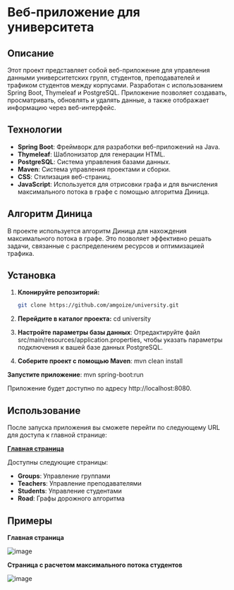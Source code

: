 # Веб-приложение для университета

## Описание

Этот проект представляет собой веб-приложение для управления данными университетских групп, студентов, преподавателей и трафиком студентов между корпусами. Разработан с использованием Spring Boot, Thymeleaf и PostgreSQL. Приложение позволяет создавать, просматривать, обновлять и удалять данные, а также отображает информацию через веб-интерфейс.

## Технологии

- **Spring Boot**: Фреймворк для разработки веб-приложений на Java.
- **Thymeleaf**: Шаблонизатор для генерации HTML.
- **PostgreSQL**: Система управления базами данных.
- **Maven**: Система управления проектами и сборки.
- **CSS**: Стилизация веб-страниц.
- **JavaScript**: Используется для отрисовки графа и для вычисления максимального потока в графе с помощью алгоритма Диница.

## Алгоритм Диница

В проекте используется алгоритм Диница для нахождения максимального потока в графе. Это позволяет эффективно решать задачи, связанные с распределением ресурсов и оптимизацией трафика.


## Установка

1. **Клонируйте репозиторий:**
   ```bash
   git clone https://github.com/amgoize/university.git
   
2. **Перейдите в каталог проекта:**
   cd university

3. **Настройте параметры базы данных**: Отредактируйте файл src/main/resources/application.properties, чтобы указать параметры подключения к вашей базе данных PostgreSQL.

4. **Соберите проект с помощью Maven**:
mvn clean install

**Запустите приложение**:
mvn spring-boot:run

Приложение будет доступно по адресу http://localhost:8080.

## Использование

После запуска приложения вы сможете перейти по следующему URL для доступа к главной странице:

**[Главная страница](http://localhost:8080)**

Доступны следующие страницы:

- **Groups**: Управление группами
- **Teachers**: Управление преподавателями
- **Students**: Управление студентами
- **Road**: Графы дорожного алгоритма

## Примеры

**Главная страница**

![image](https://github.com/user-attachments/assets/0d989210-ac26-4bd0-9a5d-4b4e3cc2aeca)

**Страница с расчетом максимального потока студентов**

![image](https://github.com/user-attachments/assets/b0aa5512-0da6-4436-a163-ed9a7d42714f)



